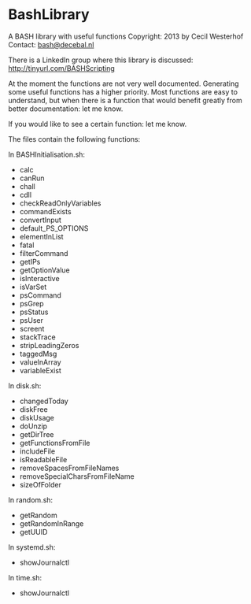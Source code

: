 BashLibrary
===========

A BASH library with useful functions
Copyright:
  2013 by Cecil Westerhof
Contact:
  bash@decebal.nl

There is a LinkedIn group where this library is discussed:
    http://tinyurl.com/BASHScripting

At the moment the functions are not very well documented. Generating
some useful functions has a higher priority. Most functions are easy to
understand, but when there is a function that would benefit greatly from
better documentation: let me know.

If you would like to see a certain function: let me know.

The files contain the following functions:

In BASHInitialisation.sh:
- calc
- canRun
- chall
- cdll
- checkReadOnlyVariables
- commandExists
- convertInput
- default_PS_OPTIONS
- elementInList
- fatal
- filterCommand
- getIPs
- getOptionValue
- isInteractive
- isVarSet
- psCommand
- psGrep
- psStatus
- psUser
- screent
- stackTrace
- stripLeadingZeros
- taggedMsg
- valueInArray
- variableExist

In disk.sh:
- changedToday
- diskFree
- diskUsage
- doUnzip
- getDirTree
- getFunctionsFromFile
- includeFile
- isReadableFile
- removeSpacesFromFileNames
- removeSpecialCharsFromFileName
- sizeOfFolder

In random.sh:
- getRandom
- getRandomInRange
- getUUID

In systemd.sh:
- showJournalctl

In time.sh:
- showJournalctl

